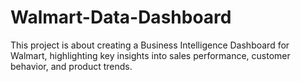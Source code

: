 # Walmart-Data-Dashboard
This project is about creating a Business Intelligence Dashboard for Walmart, highlighting key insights into sales performance, customer behavior, and product trends.
